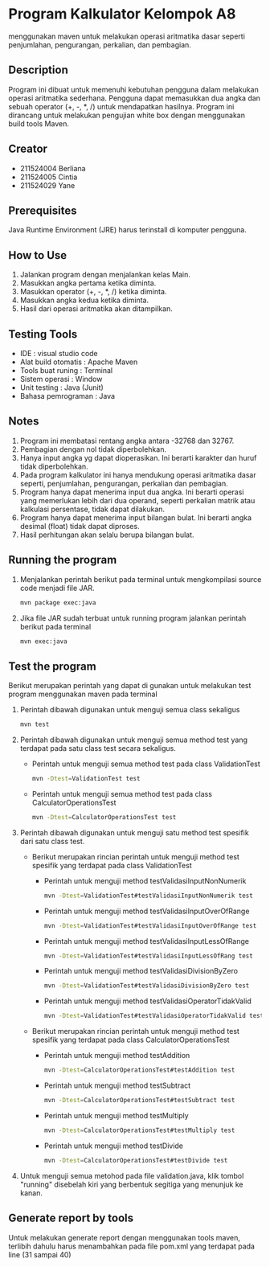 # Program Kalkulator Kelompok A8

menggunakan maven untuk melakukan operasi aritmatika dasar seperti penjumlahan, pengurangan, perkalian, dan pembagian.



## Description

Program ini dibuat untuk memenuhi kebutuhan pengguna dalam melakukan operasi aritmatika sederhana. Pengguna dapat memasukkan dua angka dan sebuah operator (+, -, *, /) untuk mendapatkan hasilnya. Program ini dirancang untuk melakukan pengujian white box dengan menggunakan build tools Maven.



## Creator

- 211524004 Berliana
- 211524005 Cintia
- 211524029 Yane



## Prerequisites

Java Runtime Environment (JRE) harus terinstall di komputer pengguna.



## How to Use

1. Jalankan program dengan menjalankan kelas Main.
2. Masukkan angka pertama ketika diminta.
3. Masukkan operator (+, -, *, /) ketika diminta.
4. Masukkan angka kedua ketika diminta.
5. Hasil dari operasi aritmatika akan ditampilkan.



## Testing Tools

- IDE : visual studio code
- Alat build otomatis : Apache Maven
- Tools buat runing : Terminal
- Sistem operasi : Window
- Unit testing : Java (Junit)
- Bahasa pemrograman : Java



## Notes

1. Program ini membatasi rentang angka antara -32768 dan 32767.
2. Pembagian dengan nol tidak diperbolehkan.
3. Hanya input angka yg dapat dioperasikan. Ini berarti karakter dan huruf tidak diperbolehkan.
4. Pada program kalkulator ini hanya mendukung operasi aritmatika dasar seperti, penjumlahan, pengurangan, perkalian dan pembagian.
5. Program hanya dapat menerima input dua angka. Ini berarti operasi yang memerlukan lebih dari dua operand, seperti perkalian matrik atau kalkulasi persentase, tidak dapat     dilakukan.
6. Program hanya dapat menerima input bilangan bulat. Ini berarti angka desimal (float) tidak dapat diproses.
7. Hasil perhitungan akan selalu berupa bilangan bulat.



## Running the program
1. Menjalankan perintah berikut pada terminal untuk mengkompilasi source code menjadi file JAR.
   
   ```sh
   mvn package exec:java
   ```
   
2. Jika file JAR sudah terbuat untuk running program jalankan perintah berikut pada terminal
   
   ```sh
   mvn exec:java
   ```


## Test the program

Berikut merupakan perintah yang dapat di gunakan untuk melakukan test program menggunakan maven pada terminal
1. Perintah dibawah digunakan untuk menguji semua class sekaligus
   
   ```sh
   mvn test
   ```
   
2. Perintah dibawah digunakan untuk menguji semua method test yang terdapat pada satu class test secara sekaligus.
   
   - Perintah untuk menguji semua method test pada class ValidationTest

     ```sh
     mvn -Dtest=ValidationTest test
     ```
     
   - Perintah untuk menguji semua method test pada class CalculatorOperationsTest

     ```sh
     mvn -Dtest=CalculatorOperationsTest test
     ```

3. Perintah dibawah digunakan untuk menguji satu method test spesifik dari satu class test.
   
   - Berikut merupakan rincian perintah untuk menguji method test spesifik yang terdapat pada class ValidationTest
     
     - Perintah untuk menguji method testValidasiInputNonNumerik

       ```sh
       mvn -Dtest=ValidationTest#testValidasiInputNonNumerik test
       ```
       
     - Perintah untuk menguji method testValidasiInputOverOfRange
       
       ```sh
       mvn -Dtest=ValidationTest#testValidasiInputOverOfRange test
       ```
       
     - Perintah untuk menguji method testValidasiInputLessOfRange
       
       ```sh
       mvn -Dtest=ValidationTest#testValidasiInputLessOfRang test
       ```
       
     - Perintah untuk menguji method testValidasiDivisionByZero
       
       ```sh
       mvn -Dtest=ValidationTest#testValidasiDivisionByZero test
       ```
       
     - Perintah untuk menguji method testValidasiOperatorTidakValid
       
       ```sh
       mvn -Dtest=ValidationTest#testValidasiOperatorTidakValid test
       ```
       
       
   -  Berikut merupakan rincian perintah untuk menguji method test spesifik yang terdapat pada class CalculatorOperationsTest
      - Perintah untuk menguji method testAddition

        ```sh
        mvn -Dtest=CalculatorOperationsTest#testAddition test
        ```
        
      - Perintah untuk menguji method testSubtract
  
        ```sh
        mvn -Dtest=CalculatorOperationsTest#testSubtract test
        ```
        
      - Perintah untuk menguji method testMultiply
          
        ```sh
        mvn -Dtest=CalculatorOperationsTest#testMultiply test
        ```
        
      - Perintah untuk menguji method testDivide
          
        ```sh
        mvn -Dtest=CalculatorOperationsTest#testDivide test
        ```

3. Untuk menguji semua metohod pada file validation.java, klik tombol "running" disebelah kiri yang berbentuk segitiga yang       menunjuk ke kanan.


## Generate report by tools
Untuk melakukan generate report dengan menggunakan tools maven, terlibih dahulu harus menambahkan <reporting> pada file pom.xml yang terdapat pada line (31 sampai 40)
